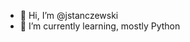 - 👋 Hi, I’m @jstanczewski
- 🌱 I’m currently learning, mostly Python
<!---
jstanczewski/jstanczewski is a ✨ special ✨ repository because its `README.md` (this file) appears on your GitHub profile.
You can click the Preview link to take a look at your changes.
--->
